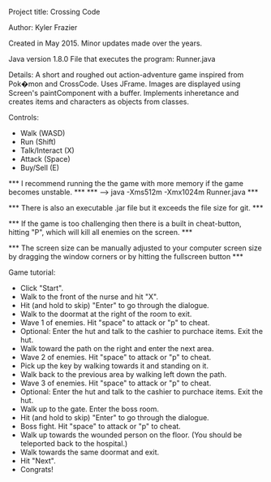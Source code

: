 Project title: Crossing Code

Author: Kyler Frazier

Created in May 2015.
Minor updates made over the years.

Java version 1.8.0
File that executes the program: Runner.java

Details:
A short and roughed out action-adventure game inspired from Pok�mon and CrossCode.
Uses JFrame. Images are displayed using Screen's paintComponent with a buffer.
Implements inheretance and creates items and characters as objects from classes.

Controls: 
  - Walk (WASD)
  - Run (Shift)
  - Talk/Interact (X)
  - Attack (Space)
  - Buy/Sell (E)

*** I recommend running the the game with more memory if the game becomes unstable. ***
*** --> java -Xms512m -Xmx1024m Runner.java                                         *** 

*** There is also an executable .jar file but it exceeds the file size for git.     ***

*** If the game is too challenging then there is a built in cheat-button, hitting "P", which will kill all enemies on the screen. ***

*** The screen size can be manually adjusted to your computer screen size by dragging the window corners or by hitting the fullscreen button ***

Game tutorial:
  - Click "Start".
  - Walk to the front of the nurse and hit "X".
  - Hit (and hold to skip) "Enter" to go through the dialogue.
  - Walk to the doormat at the right of the room to exit.
  - Wave 1 of enemies. Hit "space" to attack or "p" to cheat.
  - Optional: Enter the hut and talk to the cashier to purchace items. Exit the hut.
  - Walk toward the path on the right and enter the next area.
  - Wave 2 of enemies. Hit "space" to attack or "p" to cheat.
  - Pick up the key by walking towards it and standing on it.
  - Walk back to the previous area by walking left down the path.
  - Wave 3 of enemies. Hit "space" to attack or "p" to cheat.
  - Optional: Enter the hut and talk to the cashier to purchace items. Exit the hut.
  - Walk up to the gate. Enter the boss room.
  - Hit (and hold to skip) "Enter" to go through the dialogue.
  - Boss fight. Hit "space" to attack or "p" to cheat.
  - Walk up towards the wounded person on the floor. (You should be teleported back to the hospital.)
  - Walk towards the same doormat and exit.
  - Hit "Next".
  - Congrats!
